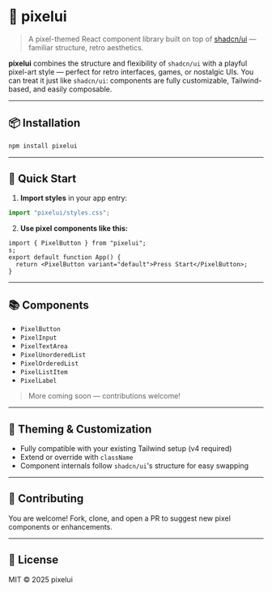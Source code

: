 # 🧩 pixelui

> A pixel-themed React component library built on top of [shadcn/ui](https://ui.shadcn.dev/) — familiar structure, retro aesthetics.

**pixelui** combines the structure and flexibility of `shadcn/ui` with a playful pixel-art style — perfect for retro interfaces, games, or nostalgic UIs. You can treat it just like `shadcn/ui`: components are fully customizable, Tailwind-based, and easily composable.

---

## 📦 Installation

```bash
npm install pixelui
```

---

## 🚀 Quick Start

1. **Import styles** in your app entry:

```ts
import "pixelui/styles.css";
```

2. **Use pixel components like this:**

```tsx
import { PixelButton } from "pixelui";
s;
export default function App() {
  return <PixelButton variant="default">Press Start</PixelButton>;
}
```

---

## 📚 Components

- `PixelButton`
- `PixelInput`
- `PixelTextArea`
- `PixelUnorderedList`
- `PixelOrderedList`
- `PixelListItem`
- `PixelLabel`

> More coming soon — contributions welcome!

---

## 🎨 Theming & Customization

- Fully compatible with your existing Tailwind setup (v4 required)
- Extend or override with `className`
- Component internals follow `shadcn/ui`'s structure for easy swapping

---

## 🤝 Contributing

You are welcome! Fork, clone, and open a PR to suggest new pixel components or enhancements.

---

## 📄 License

MIT © 2025 pixelui
